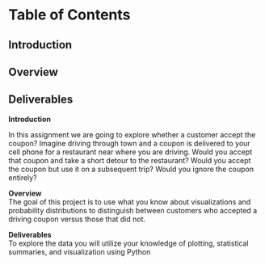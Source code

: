 # Table of Contents 
## Introduction
## Overview
## Deliverables



**Introduction**  

In this assignment we are going to explore whether a customer accept the coupon? Imagine driving through town and a coupon is delivered to your cell phone for a restaurant near where you are driving. Would you accept that coupon and take a short detour to the restaurant? Would you accept the coupon but use it on a subsequent trip? Would you ignore the coupon entirely?  

**Overview**  
The goal of this project is to use what you know about visualizations and probability distributions to distinguish between customers who accepted a driving coupon versus those that did not.

**Deliverables**  
To explore the data you will utilize your knowledge of plotting, statistical summaries, and visualization using Python
